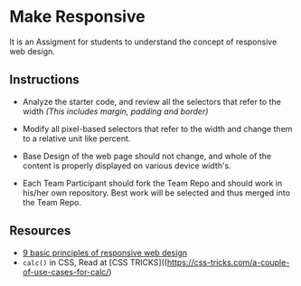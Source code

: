 # Make Responsive

It is an Assigment for students to understand the concept of responsive web design.

## Instructions
  * Analyze the starter code, and review all the selectors that refer to the width *(This includes margin, padding and border)*

  * Modify all pixel-based selectors that refer to the width and change them to a relative unit like percent.

  * Base Design of the web page should not change, and whole of the content is properly displayed on various device width's.

  * Each Team Participant should fork the Team Repo and should work in his/her own repository. Best work will be selected and thus merged into the Team Repo.

## Resources
  * [9 basic principles of responsive web design](http://blog.froont.com/9-basic-principles-of-responsive-web-design/)
  * `calc()` in CSS, Read at [CSS TRICKS]((https://css-tricks.com/a-couple-of-use-cases-for-calc/)
